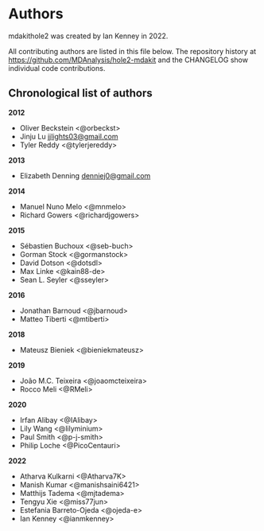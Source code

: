 # Authors

mdakithole2 was created by Ian Kenney in 2022.


All contributing authors are listed in this file below.
The repository history at https://github.com/MDAnalysis/hole2-mdakit
and the CHANGELOG show individual code contributions.

## Chronological list of authors

<!--
The rules for this file:
  * Authors are sorted chronologically, earliest to latest
  * Please format it each entry as "Preferred name <GitHub username>"
  * Your preferred name is whatever you wish to go by --
    it does *not* have to be your legal name!
  * Please start a new section for each new year
  * Don't ever delete anything
-->

**2012**
- Oliver Beckstein <@orbeckst>
- Jinju Lu <jjlights03@gmail.com>
- Tyler Reddy <@tylerjereddy>

**2013**
- Elizabeth Denning <denniej0@gmail.com>

**2014**
- Manuel Nuno Melo <@mnmelo>
- Richard Gowers <@richardjgowers>

**2015**
- Sébastien Buchoux <@seb-buch>
- Gorman Stock <@gormanstock>
- David Dotson <@dotsdl>
- Max Linke <@kain88-de>
- Sean L. Seyler <@sseyler>

**2016**
- Jonathan Barnoud <@jbarnoud>
- Matteo Tiberti <@mtiberti>

**2018**
- Mateusz Bieniek <@bieniekmateusz>

**2019**
- João M.C. Teixeira <@joaomcteixeira>
- Rocco Meli <@RMeli>

**2020**
- Irfan Alibay <@IAlibay>
- Lily Wang <@lilyminium>
- Paul Smith <@p-j-smith>
- Philip Loche <@PicoCentauri>

**2022**
- Atharva Kulkarni <@Atharva7K>
- Manish Kumar <@manishsaini6421>
- Matthijs Tadema <@mjtadema>
- Tengyu Xie <@miss77jun>
- Estefania Barreto-Ojeda <@ojeda-e>
- Ian Kenney <@ianmkenney>
